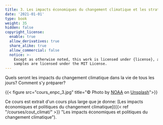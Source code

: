 ```yaml
---
title: 3. Les impacts économiques du changement climatique et les stratégies d'adaptation
date: '2021-01-01'
type: book
weight: 35
hidden: false
copyright_license:
  enable: true
  allow_derivatives: true
  share_alike: true
  allow_commercial: false
  notice: >-
    Except as otherwise noted, this work is licensed under {license}, and code
    samples are licensed under the MIT License.
---
```

Quels seront les impacts du changement climatique dans la vie de tous les jours? Comment s'y préparer?

<!--more-->

{{< figure src="cours_enpc_3.jpg" title="&copy; Photo by [NOAA](https://unsplash.com/es/@noaa?utm_source=unsplash&utm_medium=referral&utm_content=creditCopyText) on [Unsplash](https://unsplash.com/s/photos/climate-accord?utm_source=unsplash&utm_medium=referral&utm_content=creditCopyText)">}}

Ce cours est extrait d'un cours plus large que je donne: [Les impacts économiques et politiques du changement climatique]({{< ref "/courses/cout_climat/" >}} "Les impacts économiques et politiques du changement climatique").




